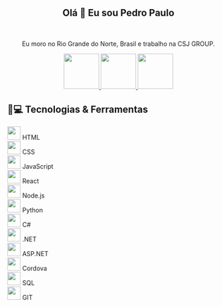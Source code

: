 <h2 align="center"> Olá 👋 Eu sou Pedro Paulo </h2>
 
<br>

<p align="center">
Eu moro no Rio Grande do Norte, Brasil e trabalho na CSJ GROUP.
</p>

<p align="center">
  
  <a href="https://www.instagram.com/pedropaulodfr/">
    <img src="https://user-images.githubusercontent.com/29920024/180446127-c26827ff-badb-48e3-94fb-b9151f992a34.png" width="80" height="80" />
  </a>
  
  <a href="https://www.linkedin.com/in/pedropaulodfr/">
    <img src="https://user-images.githubusercontent.com/29920024/180447126-f4e19dfc-3aa0-4bf4-9535-a05b39c28659.png" width="80" height="80" />
  </a>
  
  <a href="mailto:pedropaulodfr@outlook.com">
    <img src="https://user-images.githubusercontent.com/29920024/180447111-2ee1cba3-1a10-4a78-9220-6e76b0450b38.png" width="80" height="80" />
  </a>
  
</p>

## 🚀💻 Tecnologias & Ferramentas

<img src="https://mauriciomikulski.github.io/img/logos/html.png" width="30" height="30" /> HTML  
<img src="https://cdn-icons-png.flaticon.com/512/5968/5968242.png" width="30" height="30" /> CSS  
<img src="https://user-images.githubusercontent.com/29920024/180448546-fe814091-61a0-4c00-b9b3-f543b1c6428c.png" width="30" height="30" /> JavaScript  
<img src="https://cdn1.iconfinder.com/data/icons/programing-development-8/24/react_logo-512.png" width="30" height="30" /> React  
<img src="https://user-images.githubusercontent.com/29920024/180449638-8a16f7ff-298c-4df2-8f93-8c8fe941316a.png" width="30" height="30"/> Node.js  
<img src="https://user-images.githubusercontent.com/29920024/207874008-f1cde68d-b6f8-459e-9630-c10b6a9a8323.png" width="30" height="30" /> Python  
<img src="https://cdn.iconscout.com/icon/free/png-256/free-csharp-1175240.png?f=webp&w=256" width="30" height="30" /> C#  
<img src="https://upload.wikimedia.org/wikipedia/commons/thumb/e/ee/.NET_Core_Logo.svg/2048px-.NET_Core_Logo.svg.png" width="30" height="30" /> .NET  
<img src="https://www.prchecker.info/free-icons/128x128/asp_net_128_px.png" width="30" height="30" /> ASP.NET  
<img src="https://i.pinimg.com/originals/ce/4d/b4/ce4db44123de6a267b003b8601ccea00.png" width="30" height="30" /> Cordova  
<img src="https://github.com/pedropaulodfr/pedropaulodfr/assets/29920024/d682da4a-432d-41c8-bf6c-12c2c27e1f3a" width="30" height="30" /> SQL  
<img src="https://git-scm.com/images/logos/downloads/Git-Icon-1788C.png" width="30" height="30" /> GIT


<!---
pedropaulodfr/pedropaulodfr is a ✨ special ✨ repository because its `README.md` (this file) appears on your GitHub profile.
You can click the Preview link to take a look at your changes.
--->
